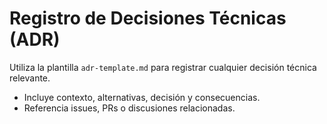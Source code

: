 # Registro de Decisiones Técnicas (ADR)

Utiliza la plantilla `adr-template.md` para registrar cualquier decisión técnica relevante.

- Incluye contexto, alternativas, decisión y consecuencias.
- Referencia issues, PRs o discusiones relacionadas.
